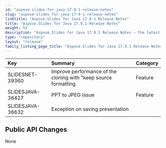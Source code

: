 ```yaml
---
id: "aspose-slides-for-java-17-9-1-release-notes"
slug: "aspose-slides-for-java-17-9-1-release-notes"
linktitle: "Aspose.Slides for Java 17.9.1 Release Notes"
title: "Aspose.Slides for Java 17.9.1 Release Notes"
weight: 50
description: "Aspose.Slides for Java 17.9.1 Release Notes – the latest updates and fixes."
type: "repository"
layout: "release"
family_listing_page_title: "Aspose.Slides for Java 17.9.1 Release Notes"
---
```


|**Key**|**Summary**|**Category**|
| :- | :- | :- |
|SLIDESNET-39360|Improve performance of the cloning with "keep source formatting|Feature|
|SLIDESJAVA-36427|PPT to JPEG Issue|Feature|
|SLIDESJAVA-36632|Exception on saving presentation| |
## **Public API Changes**
None


